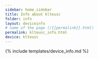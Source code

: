 ```yaml
---
sidebar: home_sidebar
title: Info about klteusc
folder: info
layout: deviceinfo
# name of the page (/{{permalink}}.html)
permalink: klteusc_info.html
device: klteusc
---
```

{% include templates/device_info.md %}
